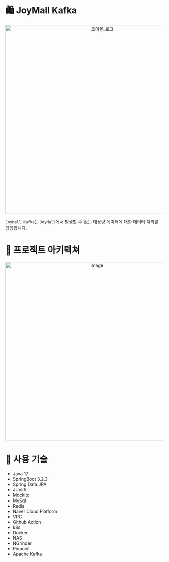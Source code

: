 # 🛍 ️JoyMall Kafka

<div align="center">
    <img width="600" alt="조이몰_로고" src="https://github.com/f-lab-edu/joy-mall/assets/59166263/59a2f76a-6d25-4dfb-ab60-a25aa0441a22">
</div>

`JoyMall Kafka`는 `JoyMall`에서 발생할 수 있는 대용량 데이터에 대한 데이터 처리를 담당합니다.

# 📗 프로젝트 아키텍쳐

<div align="center">
    <img width="566" alt="image" src="https://github.com/user-attachments/assets/05088f4b-8dbf-416b-83bb-882919ccbaaf">
</div>


# 🧩 사용 기술

- Java 17
- SpringBoot 3.2.3
- Spring Data JPA
- JUnit5
- Mockito
- MySql
- Redis
- Naver Cloud Platform
- VPC
- Github Action
- k8s
- Docker
- NAS
- NGrinder
- Pinpoint
- Apache Kafka
